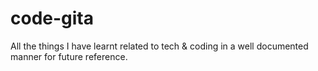 # code-gita

All the things I have learnt related to tech & coding in a well documented manner for future reference.